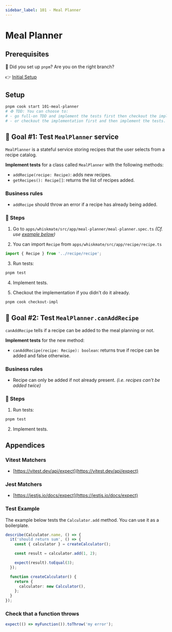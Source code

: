 ```yaml
---
sidebar_label: 101 - Meal Planner
---
```


# Meal Planner

## Prerequisites

🚨 Did you set up `pnpm`? Are you on the right branch?

👉 [Initial Setup](./000-setup.md)

## Setup

```sh
pnpm cook start 101-meal-planner
# ♻️ TDD: You can choose to:
# - go full-on TDD and implement the tests first then checkout the implementation later,
# - or checkout the implementation first and then implement the tests.
```

## 🎯 Goal #1: Test `MealPlanner` service

`MealPlanner` is a stateful service storing recipes that the user selects from a recipe catalog.

**Implement tests** for a class called `MealPlanner` with the following methods:

- `addRecipe(recipe: Recipe)`: adds new recipes.
- `getRecipes(): Recipe[]`: returns the list of recipes added.

### Business rules

- `addRecipe` should throw an error if a recipe has already being added.

### 📝 Steps

1. Go to `apps/whiskmate/src/app/meal-planner/meal-planner.spec.ts` _(Cf. use [example below](#test-example))_

2. You can import `Recipe` from `apps/whiskmate/src/app/recipe/recipe.ts`

```ts
import { Recipe } from '../recipe/recipe';
```

3. Run tests:

```sh
pnpm test
```

4. Implement tests.

5. Checkout the implementation if you didn't do it already.

```sh
pnpm cook checkout-impl
```

## 🎯 Goal #2: Test `MealPlanner.canAddRecipe`

`canAddRecipe` tells if a recipe can be added to the meal planning or not.

**Implement tests** for the new method:

- `canAddRecipe(recipe: Recipe): boolean`: returns true if recipe can be added and false otherwise.

### Business rules

- Recipe can only be added if not already present. _(i.e. recipes can't be added twice)_

### 📝 Steps

1. Run tests:

```sh
pnpm test
```

2. Implement tests.

## Appendices

### Vitest Matchers

- [https://vitest.dev/api/expect](https://vitest.dev/api/expect)

### Jest Matchers

- [https://jestjs.io/docs/expect](https://jestjs.io/docs/expect)

### Test Example

The example below tests the `Calculator.add` method. You can use it as a boilerplate.

```typescript
describe(Calculator.name, () => {
  it('should return sum', () => {
    const { calculator } = createCalculator();

    const result = calculator.add(1, 2);

    expect(result).toEqual(3);
  });

  function createCalculator() {
    return {
      calculator: new Calculator(),
    };
  }
});
```

### Check that a function throws

```ts
expect(() => myFunction()).toThrow('my error');
```

